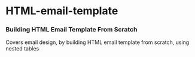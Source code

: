 # HTML-email-template

### Building HTML Email Template From Scratch

Covers email design, by building HTML email template from scratch, using nested tables
